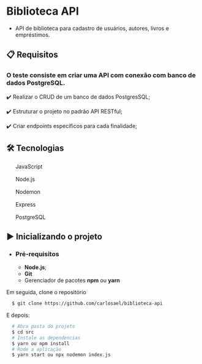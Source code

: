 # Biblioteca API

- API de biblioteca para cadastro de usuários, autores, livros e empréstimos.

## 📋 Requisitos

### O teste consiste em criar uma API com conexão com banco de dados PostgreSQL.

✔️ Realizar o CRUD de um banco de dados PostgresSQL;

✔️ Estruturar o projeto no padrão API RESTful;

✔️ Criar endpoints específicos para cada finalidade;

## 🛠 Tecnologias

<img src="https://www.kindpng.com/picc/m/67-678384_transparent-javascript-icon-png-png-download.png" width="16" height="16" /> &nbsp;JavaScript

<img src="https://media.istockphoto.com/vectors/nodejs-vector-logo-backend-programming-in-javascript-server-vector-id1195857274?k=20&m=1195857274&s=170667a&w=0&h=k8oHsv3ehrvhviozLlvhEjGHweiHU7hbBv7bHEkgUqc=" width="16" height="16" /> &nbsp;Node.js

<img src="https://user-images.githubusercontent.com/13700/35731649-652807e8-080e-11e8-88fd-1b2f6d553b2d.png" width="16" height="16" /> &nbsp;Nodemon

<img src="https://w7.pngwing.com/pngs/925/447/png-transparent-express-js-node-js-javascript-mongodb-node-js-text-trademark-logo.png" width="16" height="16" /> &nbsp;Express

<img src="https://upload.wikimedia.org/wikipedia/commons/thumb/2/29/Postgresql_elephant.svg/1200px-Postgresql_elephant.svg.png" width="16" height="16" /> &nbsp;PostgreSQL

## ▶️ Inicializando o projeto

- ### **Pré-requisitos**

  - **Node.js**;
  - **Git**
  - Gerenciador de pacotes **npm** ou **yarn**

Em seguida, clone o repositório

```sh
  $ git clone https://github.com/carlosael/biblioteca-api
```

E depois:

```sh
  # Abra pasta do projeto
  $ cd src
  # Instale as dependencias
  $ yarn ou npm install
  # Rode a aplicação
  $ yarn start ou npx nodemon index.js
```
